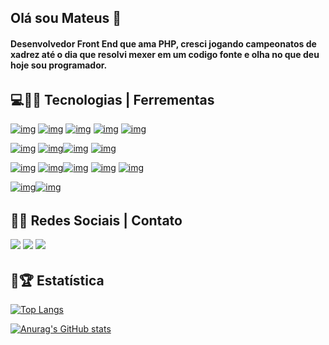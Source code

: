 ## Olá sou Mateus 👋

#### Desenvolvedor Front End que ama PHP, cresci jogando campeonatos de xadrez até o dia que resolvi mexer em um codigo fonte e olha no que deu hoje sou programador.

###### 

## 💻👨‍💻 Tecnologias | Ferrementas

 [![img](https://img.shields.io/badge/PHP-777BB4?style=for-the-badge&logo=php&logoColor=white)](https://www.) [![img](https://img.shields.io/badge/Laravel-FF2D20?style=for-the-badge&logo=laravel&logoColor=white)](https://www.) [![img](https://img.shields.io/badge/Symfony-000000?style=for-the-badge&logo=Symfony&logoColor=white)](https://www.) [![img](https://img.shields.io/badge/Wordpress-21759B?style=for-the-badge&logo=wordpress&logoColor=white)](https://www.) [![img](https://img.shields.io/badge/HTML5-E34F26?style=for-the-badge&logo=html5&logoColor=white)](https://www.) 

[![img](https://img.shields.io/badge/CSS3-1572B6?style=for-the-badge&logo=css3&logoColor=white)](https://www.) [![img](https://img.shields.io/badge/Bootstrap-563D7C?style=for-the-badge&logo=bootstrap&logoColor=white)](https://www.)[![img](https://img.shields.io/badge/Sass-CC6699?style=for-the-badge&logo=sass&logoColor=white)](#) [![img](https://img.shields.io/badge/styled--components-DB7093?style=for-the-badge&logo=styled-components&logoColor=white)](#)

[![img](https://img.shields.io/badge/JavaScript-F7DF1E?style=for-the-badge&logo=javascript&logoColor=black)](https://www.) [![img](https://img.shields.io/badge/Vue.js-35495E?style=for-the-badge&logo=vue-dot-js&logoColor=4FC08)](https://www.)[![img](https://img.shields.io/badge/React-20232A?style=for-the-badge&logo=react&logoColor=61DAFB)](https://www.) [![img](https://img.shields.io/badge/Oracle-F80000?style=for-the-badge&logo=oracle&logoColor=red)](#) [![img](https://img.shields.io/badge/MySQL-00000F?style=for-the-badge&logo=mysql&logoColor=white)](#)

 [![img](https://img.shields.io/badge/Git-F05032?style=for-the-badge&logo=git&logoColor=white)](https://www.)[![img](https://img.shields.io/badge/Figma-F24E1E?style=for-the-badge&logo=figma&logoColor=white)](https://www.)

###### 

## 📳🤳 Redes Sociais | Contato

[<img src="https://img.shields.io/badge/linkedin-%230077B5.svg?&style=for-the-badge&logo=linkedin&logoColor=white" />](https://www.linkedin.com/in/mateus-garcia-paiva/) [<img src = "https://img.shields.io/badge/instagram-%23E4405F.svg?&style=for-the-badge&logo=instagram&logoColor=white">](https://www.instagram.com/mateu_zao/) [<img src = "https://img.shields.io/badge/facebook-%231877F2.svg?&style=for-the-badge&logo=facebook&logoColor=white">](https://www.facebook.com/mateus.garcia.9822/)

###### 

## 🎯🏆  Estatística

[![Top Langs](https://github-readme-stats.vercel.app/api/top-langs/?username=mateuszao&layout=compact)](https://github.com/mateuszao/github-readme-stats)

[![Anurag's GitHub stats](https://github-readme-stats.vercel.app/api?username=mateuszao&show_icons=true)](https://github.com/mateuszao/github-readme-stats)



### 



### 
